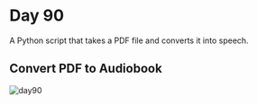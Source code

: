 # Day 90
A Python script that takes a PDF file and converts it into speech.
## Convert PDF to Audiobook
![day90](https://github.com/diorithaliti/Python/assets/74361197/72746cca-b0cb-4a8a-b4b2-cd066abb2f95)
